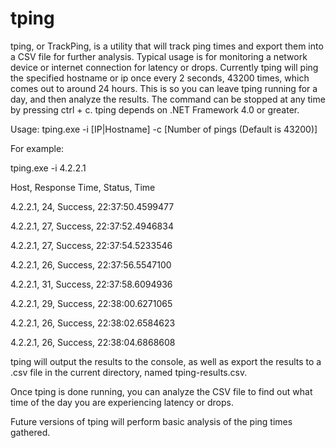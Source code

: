# tping
tping, or TrackPing, is a utility that will track ping times and export them into a CSV file for further analysis. Typical usage is for monitoring a network device or internet connection for latency or drops. Currently tping will ping the specified hostname or ip once every 2 seconds, 43200 times, which comes out to around 24 hours. This is so you can leave tping running for a day, and then analyze the results. The command can be stopped at any time by pressing ctrl + c. tping depends on .NET Framework 4.0 or greater.

Usage:
tping.exe -i [IP|Hostname] -c [Number of pings (Default is 43200)]

For example:

tping.exe -i 4.2.2.1

Host, Response Time, Status, Time

4.2.2.1, 24, Success, 22:37:50.4599477

4.2.2.1, 27, Success, 22:37:52.4946834

4.2.2.1, 27, Success, 22:37:54.5233546

4.2.2.1, 26, Success, 22:37:56.5547100

4.2.2.1, 31, Success, 22:37:58.6094936

4.2.2.1, 29, Success, 22:38:00.6271065

4.2.2.1, 26, Success, 22:38:02.6584623

4.2.2.1, 26, Success, 22:38:04.6868608

tping will output the results to the console, as well as export the results to a .csv file in the current directory, named tping-results.csv.

Once tping is done running, you can analyze the CSV file to find out what time of the day you are experiencing latency or drops.

Future versions of tping will perform basic analysis of the ping times gathered.
